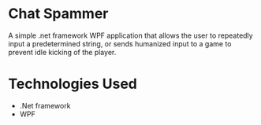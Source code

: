 # Chat Spammer

A simple .net framework WPF application that allows the user to repeatedly input a predetermined string, or sends humanized input to a game to prevent idle kicking of the player.

# Technologies Used
- .Net framework
- WPF
